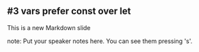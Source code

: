 ##  #3 vars prefer const over let

This is a new Markdown slide

note:
    Put your speaker notes here.
    You can see them pressing 's'.
